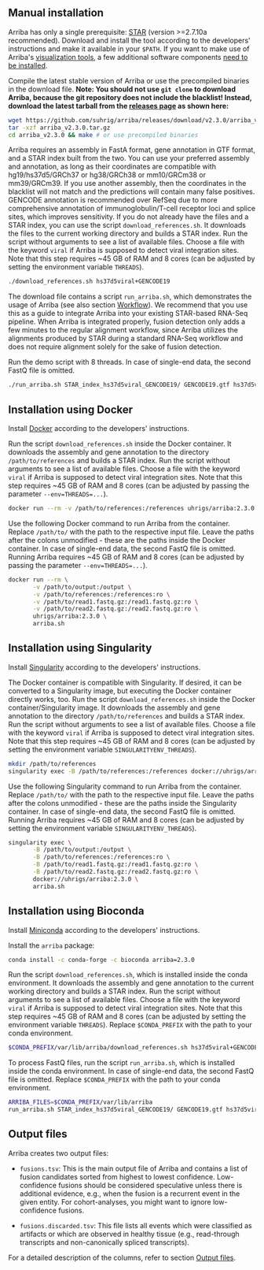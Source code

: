 Manual installation
-------------------

Arriba has only a single prerequisite: [STAR](https://github.com/alexdobin/STAR) (version >=2.7.10a recommended). Download and install the tool according to the developers' instructions and make it available in your `$PATH`. If you want to make use of Arriba's [visualization tools](visualization.md), a few additional software components [need to be installed](visualization.md#publication-quality-figures).

Compile the latest stable version of Arriba or use the precompiled binaries in the download file. **Note: You should not use `git clone` to download Arriba, because the git repository does not include the blacklist! Instead, download the latest tarball from the [releases page](https://github.com/suhrig/arriba/releases/) as shown here:**

```bash
wget https://github.com/suhrig/arriba/releases/download/v2.3.0/arriba_v2.3.0.tar.gz
tar -xzf arriba_v2.3.0.tar.gz
cd arriba_v2.3.0 && make # or use precompiled binaries
```

Arriba requires an assembly in FastA format, gene annotation in GTF format, and a STAR index built from the two. You can use your preferred assembly and annotation, as long as their coordinates are compatible with hg19/hs37d5/GRCh37 or hg38/GRCh38 or mm10/GRCm38 or mm39/GRCm39. If you use another assembly, then the coordinates in the blacklist will not match and the predictions will contain many false positives. GENCODE annotation is recommended over RefSeq due to more comprehensive annotation of immunoglobulin/T-cell receptor loci and splice sites, which improves sensitivity. If you do not already have the files and a STAR index, you can use the script `download_references.sh`. It downloads the files to the current working directory and builds a STAR index. Run the script without arguments to see a list of available files. Choose a file with the keyword `viral` if Arriba is supposed to detect viral integration sites. Note that this step requires ~45 GB of RAM and 8 cores (can be adjusted by setting the environment variable `THREADS`).

```bash
./download_references.sh hs37d5viral+GENCODE19
```

The download file contains a script `run_arriba.sh`, which demonstrates the usage of Arriba (see also section [Workflow](workflow.md#demo-script)). We recommend that you use this as a guide to integrate Arriba into your existing STAR-based RNA-Seq pipeline. When Arriba is integrated properly, fusion detection only adds a few minutes to the regular alignment workflow, since Arriba utilizes the alignments produced by STAR during a standard RNA-Seq workflow and does not require alignment solely for the sake of fusion detection.

Run the demo script with 8 threads. In case of single-end data, the second FastQ file is omitted.

```bash
./run_arriba.sh STAR_index_hs37d5viral_GENCODE19/ GENCODE19.gtf hs37d5viral.fa database/blacklist_hg19_hs37d5_GRCh37_v2.3.0.tsv.gz database/known_fusions_hg19_hs37d5_GRCh37_v2.3.0.tsv.gz database/protein_domains_hg19_hs37d5_GRCh37_v2.3.0.gff3 8 test/read1.fastq.gz test/read2.fastq.gz
```

Installation using Docker
-------------------------

Install [Docker](https://www.docker.com/) according to the developers' instructions.

Run the script `download_references.sh` inside the Docker container. It downloads the assembly and gene annotation to the directory `/path/to/references` and builds a STAR index. Run the script without arguments to see a list of available files. Choose a file with the keyword `viral` if Arriba is supposed to detect viral integration sites. Note that this step requires ~45 GB of RAM and 8 cores (can be adjusted by passing the parameter `--env=THREADS=...`).

```bash
docker run --rm -v /path/to/references:/references uhrigs/arriba:2.3.0 download_references.sh hs37d5viral+GENCODE19
```

Use the following Docker command to run Arriba from the container. Replace `/path/to/` with the path to the respective input file. Leave the paths after the colons unmodified - these are the paths inside the Docker container. In case of single-end data, the second FastQ file is omitted. Running Arriba requires ~45 GB of RAM and 8 cores (can be adjusted by passing the parameter `--env=THREADS=...`).

```bash
docker run --rm \
       -v /path/to/output:/output \
       -v /path/to/references:/references:ro \
       -v /path/to/read1.fastq.gz:/read1.fastq.gz:ro \
       -v /path/to/read2.fastq.gz:/read2.fastq.gz:ro \
       uhrigs/arriba:2.3.0 \
       arriba.sh
```

Installation using Singularity
------------------------------

Install [Singularity](https://www.sylabs.io/) according to the developers' instructions.

The Docker container is compatible with Singularity. If desired, it can be converted to a Singularity image, but executing the Docker container directly works, too. Run the script `download_references.sh` inside the Docker container/Singularity image. It downloads the assembly and gene annotation to the directory `/path/to/references` and builds a STAR index. Run the script without arguments to see a list of available files. Choose a file with the keyword `viral` if Arriba is supposed to detect viral integration sites. Note that this step requires ~45 GB of RAM and 8 cores (can be adjusted by setting the environment variable `SINGULARITYENV_THREADS`).

```bash
mkdir /path/to/references
singularity exec -B /path/to/references:/references docker://uhrigs/arriba:2.3.0 download_references.sh hs37d5viral+GENCODE19
```

Use the following Singularity command to run Arriba from the container. Replace `/path/to/` with the path to the respective input file. Leave the paths after the colons unmodified - these are the paths inside the Singularity container. In case of single-end data, the second FastQ file is omitted. Running Arriba requires ~45 GB of RAM and 8 cores (can be adjusted by setting the environment variable `SINGULARITYENV_THREADS`).

```bash
singularity exec \
       -B /path/to/output:/output \
       -B /path/to/references:/references:ro \
       -B /path/to/read1.fastq.gz:/read1.fastq.gz:ro \
       -B /path/to/read2.fastq.gz:/read2.fastq.gz:ro \
       docker://uhrigs/arriba:2.3.0 \
       arriba.sh
```

Installation using Bioconda
---------------------------

Install [Miniconda](https://conda.io/) according to the developers' instructions.

Install the `arriba` package:

```bash
conda install -c conda-forge -c bioconda arriba=2.3.0
```

Run the script `download_references.sh`, which is installed inside the conda environment. It downloads the assembly and gene annotation to the current working directory and builds a STAR index. Run the script without arguments to see a list of available files. Choose a file with the keyword `viral` if Arriba is supposed to detect viral integration sites. Note that this step requires ~45 GB of RAM and 8 cores (can be adjusted by setting the environment variable `THREADS`). Replace `$CONDA_PREFIX` with the path to your conda environment.

```bash
$CONDA_PREFIX/var/lib/arriba/download_references.sh hs37d5viral+GENCODE19
```

To process FastQ files, run the script `run_arriba.sh`, which is installed inside the conda environment. In case of single-end data, the second FastQ file is omitted. Replace `$CONDA_PREFIX` with the path to your conda environment.

```bash
ARRIBA_FILES=$CONDA_PREFIX/var/lib/arriba
run_arriba.sh STAR_index_hs37d5viral_GENCODE19/ GENCODE19.gtf hs37d5viral.fa $ARRIBA_FILES/blacklist_hg19_hs37d5_GRCh37_v2.3.0.tsv.gz $ARRIBA_FILES/known_fusions_hg19_hs37d5_GRCh37_v2.3.0.tsv.gz $ARRIBA_FILES/protein_domains_hg19_hs37d5_GRCh37_v2.3.0.gff3 8 $ARRIBA_FILES/read1.fastq.gz $ARRIBA_FILES/read2.fastq.gz
```

Output files
------------

Arriba creates two output files:

- `fusions.tsv`: This is the main output file of Arriba and contains a list of fusion candidates sorted from highest to lowest confidence. Low-confidence fusions should be considered speculative unless there is additional evidence, e.g., when the fusion is a recurrent event in the given entity. For cohort-analyses, you might want to ignore low-confidence fusions.

- `fusions.discarded.tsv`: This file lists all events which were classified as artifacts or which are observed in healthy tissue (e.g., read-through transcripts and non-canonically spliced transcripts).

For a detailed description of the columns, refer to section [Output files](output-files.md).
